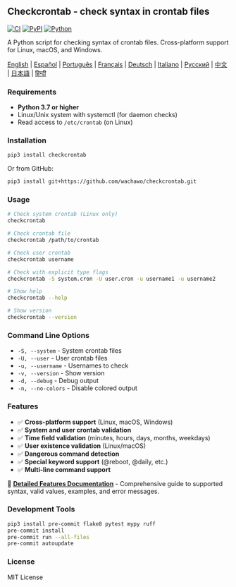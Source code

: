 ## Checkcrontab - check syntax in crontab files

[![CI](https://github.com/wachawo/checkcrontab/actions/workflows/ci.yml/badge.svg)](https://github.com/wachawo/checkcrontab/actions/workflows/ci.yml)
[![PyPI](https://img.shields.io/pypi/v/checkcrontab.svg)](https://pypi.org/project/checkcrontab/)
[![Python](https://img.shields.io/pypi/pyversions/checkcrontab.svg)](https://pypi.org/project/checkcrontab/)

A Python script for checking syntax of crontab files. Cross-platform support for Linux, macOS, and Windows.

[English](README.md) | [Español](docs/README_ES.md) | [Português](docs/README_PT.md) | [Français](docs/README_FR.md) | [Deutsch](docs/README_DE.md) | [Italiano](docs/README_IT.md) | [Русский](docs/README_RU.md) | [中文](docs/README_ZH.md) | [日本語](docs/README_JA.md) | [हिन्दी](docs/README_HI.md)

### Requirements

- **Python 3.7 or higher**
- Linux/Unix system with systemctl (for daemon checks)
- Read access to `/etc/crontab` (on Linux)

### Installation

```bash
pip3 install checkcrontab
```

Or from GitHub:

```bash
pip3 install git+https://github.com/wachawo/checkcrontab.git
```

### Usage

```bash
# Check system crontab (Linux only)
checkcrontab

# Check crontab file
checkcrontab /path/to/crontab

# Check user crontab
checkcrontab username

# Check with explicit type flags
checkcrontab -S system.cron -U user.cron -u username1 -u username2

# Show help
checkcrontab --help

# Show version
checkcrontab --version
```

### Command Line Options

- `-S, --system` - System crontab files
- `-U, --user` - User crontab files  
- `-u, --username` - Usernames to check
- `-v, --version` - Show version
- `-d, --debug` - Debug output
- `-n, --no-colors` - Disable colored output

### Features

- ✅ **Cross-platform support** (Linux, macOS, Windows)
- ✅ **System and user crontab validation**
- ✅ **Time field validation** (minutes, hours, days, months, weekdays)
- ✅ **User existence validation** (Linux/macOS)
- ✅ **Dangerous command detection**
- ✅ **Special keyword support** (@reboot, @daily, etc.)
- ✅ **Multi-line command support**

📖 **[Detailed Features Documentation](docs/FEATURES.md)** - Comprehensive guide to supported syntax, valid values, examples, and error messages.

### Development Tools

```bash
pip3 install pre-commit flake8 pytest mypy ruff
pre-commit install
pre-commit run --all-files
pre-commit autoupdate
```

### License

MIT License
